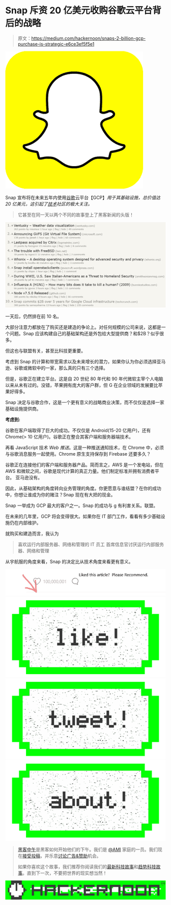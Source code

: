 # Snap 斥资 20 亿美元收购谷歌云平台背后的战略

> 原文：<https://medium.com/hackernoon/snaps-2-billion-gcp-purchase-is-strategic-e6ce3ef5f5e1>

![](img/b8cf4da44f94232c6df0c7ef5e8bf417.png)

Snap 宣布将在未来五年内使用[谷歌](https://hackernoon.com/tagged/google)云平台【GCP】*用于其基础设施，总价值达 20 亿美元，这引起了[技术](https://hackernoon.com/tagged/tech)社区的极大关注。*

> 它甚至在同一天以两个不同的故事登上了黑客新闻的头版！

![](img/c13ea6f1c4e1540acb44227ad5d7cd85.png)

一天后，仍然排在前 10 名。

大部分注意力都放在了购买还是建造的争论上。对任何规模的公司来说，这都是一个问题。Snap 应该构建自己的基础架构还是外包给大型提供商？和$2B？似乎很多。

但这也与联盟有关，甚至比科技更重要。

考虑到 Snap 的计算和带宽需求以及未来增长的潜力，如果你认为你必须选择亚马逊、谷歌或微软中的一家，那么真的只有三个选择。

但是，谷歌正在建立平台。这是自 20 世纪 80 年代和 90 年代微软主宰个人电脑以来从未有过的。没错，苹果拥有庞大的客户群，但 G 在企业领域的发展要比苹果好得多。

Snap 决定与谷歌合作，这是一个更有意义的战略商业决策，而不仅仅是选择一家基础设施提供商。

**考虑到:**

谷歌在客户端取得了巨大的成功。不仅仅是 Android(15-20 亿用户)，还有 Chrome(> 10 亿用户)。谷歌正在整合其客户端和服务器端技术。

再看 JavaScript 技术 *Web 推送*。这是一种推送通知技术，在 Chrome 中，必须与谷歌消息服务一起使用。Chrome 原生支持保存到 Firebase 还要多久？

谷歌正在连接他们的客户端和服务器产品。简而言之，AWS 是一个发电站，但在 AWS 和微软之间，谷歌是现代计算的真正力量。他们制定标准并拥有消费者平台。
亚马逊没有。

因此，从基础架构的角度转向业务管理的角度。你更愿意与谁结盟？在你的成功中，你想让谁成为你的赌注？Snap 现在有大把的现金。

Snap 一举成为 GCP 最大的客户之一。Snap 的成功与 g 有利害关系。联盟。

在未来的几年里，GCP 将会变得很大。如果你在 IT 部门工作，看看有多少基础设施仍在内部维护。

就购买和建造而言，我认为

> 喜欢运行内部服务器、网络和管理的 IT 员工
> 首席信息官讨厌运行内部服务器、网络和管理

从宇航服的角度来看，Snap 的决定比从技术角度来看更有意义。

![](img/930f24dcad29a94b178c6dc2d4665467.png)[![](img/50ef4044ecd4e250b5d50f368b775d38.png)](http://bit.ly/HackernoonFB)[![](img/979d9a46439d5aebbdcdca574e21dc81.png)](https://goo.gl/k7XYbx)[![](img/2930ba6bd2c12218fdbbf7e02c8746ff.png)](https://goo.gl/4ofytp)

> [黑客中午](http://bit.ly/Hackernoon)是黑客如何开始他们的下午。我们是 [@AMI](http://bit.ly/atAMIatAMI) 家庭的一员。我们现在[接受投稿](http://bit.ly/hackernoonsubmission)，并乐意[讨论广告&赞助](mailto:partners@amipublications.com)机会。
> 
> 如果你喜欢这个故事，我们推荐你阅读我们的[最新科技故事](http://bit.ly/hackernoonlatestt)和[趋势科技故事](https://hackernoon.com/trending)。直到下一次，不要把世界的现实想当然！

![](img/be0ca55ba73a573dce11effb2ee80d56.png)